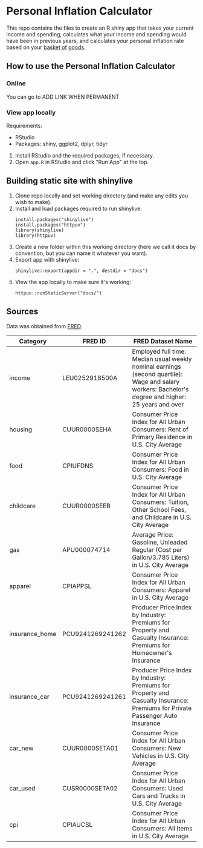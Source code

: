 # Personal Inflation Calculator

This repo contains the files to create an R shiny app that takes your current income and spending, calculates what your income and spending would have been in previous years, and calculates your personal inflation rate based on your [basket of goods](https://www.bls.gov/cpi/factsheets/averages-and-individual-experiences-differ.htm).

## How to use the Personal Inflation Calculator

### Online
You can go to ADD LINK WHEN PERMANENT

### View app locally
Requirements:
- RStudio
- Packages: shiny, ggplot2, dplyr, tidyr

1. Install RStudio and the required packages, if necessary.
2. Open `app.R` in RStudio and click "Run App" at the top.

## Building static site with shinylive 

1. Clone repo locally and set working directory (and make any edits you wish to make).
2. Install and load packages required to run shinylive:
   ```
   install.packages("shinylive")
   install.packages("httpuv")
   library(shinylive)
   library(httpuv)
   ```
3. Create a new folder within this working directory (here we call it docs by convention, but you can name it whatever you want).
4. Export app with shinylive:
   ```
   shinylive::export(appdir = ".", destdir = "docs")
   ```
5. View the app locally to make sure it's working:
   ```
   httpuv::runStaticServer("docs/")
   ```

## Sources

Data was obtained from [FRED](https://fred.stlouisfed.org/).

| Category       | FRED ID          | FRED Dataset Name |
| -------------- | ---------------- | ----------------- |
| income         | LEU0252918500A   | Employed full time: Median usual weekly nominal earnings (second quartile): Wage and salary workers: Bachelor's degree and higher: 25 years and over
| housing        | CUUR0000SEHA     | Consumer Price Index for All Urban Consumers: Rent of Primary Residence in U.S. City Average
| food           | CPIUFDNS         | Consumer Price Index for All Urban Consumers: Food in U.S. City Average
| childcare      | CUUR0000SEEB     | Consumer Price Index for All Urban Consumers: Tuition, Other School Fees, and Childcare in U.S. City Average
| gas            | APU000074714     | Average Price: Gasoline, Unleaded Regular (Cost per Gallon/3.785 Liters) in U.S. City Average
| apparel        | CPIAPPSL         | Consumer Price Index for All Urban Consumers: Apparel in U.S. City Average
| insurance_home | PCU9241269241262 | Producer Price Index by Industry: Premiums for Property and Casualty Insurance: Premiums for Homeowner's Insurance
| insurance_car  | PCU9241269241261 | Producer Price Index by Industry: Premiums for Property and Casualty Insurance: Premiums for Private Passenger Auto Insurance
| car_new        | CUUR0000SETA01   | Consumer Price Index for All Urban Consumers: New Vehicles in U.S. City Average
| car_used       | CUSR0000SETA02   | Consumer Price Index for All Urban Consumers: Used Cars and Trucks in U.S. City Average
| cpi            | CPIAUCSL         | Consumer Price Index for All Urban Consumers: All Items in U.S. City Average

   
